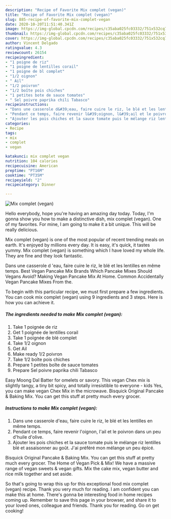 ```yaml
---
description: "Recipe of Favorite Mix complet (vegan)"
title: "Recipe of Favorite Mix complet (vegan)"
slug: 885-recipe-of-favorite-mix-complet-vegan
date: 2020-10-20T11:51:40.341Z
image: https://img-global.cpcdn.com/recipes/c35aba025fc03332/751x532cq70/mix-complet-vegan-photo-principale-de-la-recette.jpg
thumbnail: https://img-global.cpcdn.com/recipes/c35aba025fc03332/751x532cq70/mix-complet-vegan-photo-principale-de-la-recette.jpg
cover: https://img-global.cpcdn.com/recipes/c35aba025fc03332/751x532cq70/mix-complet-vegan-photo-principale-de-la-recette.jpg
author: Vincent Delgado
ratingvalue: 4.3
reviewcount: 26154
recipeingredient:
- "1 poigne de riz"
- "1 poigne de lentilles corail"
- "1 poigne de bl complet"
- "1/2 oignon"
- " Ail"
- "1/2 poivron"
- "1/2 boîte pois chiches"
- "1 petites bote de sauce tomates"
- " Sel poivre paprika chili Tabasco"
recipeinstructions:
- "Dans une casserole d&#39;eau, faire cuire le riz, le blé et les lentilles en même temps."
- "Pendant ce temps, faire revenir l&#39;oignon, l&#39;ail et le poivron dans un peu d&#39;huile d&#39;olive."
- "Ajouter les pois chiches et la sauce tomate puis le mélange riz lentilles blé et assaisonner au goût. J&#39;ai préféré mon mélange un peu épicé."
categories:
- Recipe
tags:
- mix
- complet
- vegan

katakunci: mix complet vegan 
nutrition: 104 calories
recipecuisine: American
preptime: "PT16M"
cooktime: "PT35M"
recipeyield: "2"
recipecategory: Dinner

---
```



![Mix complet (vegan)](https://img-global.cpcdn.com/recipes/c35aba025fc03332/751x532cq70/mix-complet-vegan-photo-principale-de-la-recette.jpg)

Hello everybody, hope you're having an amazing day today. Today, I'm gonna show you how to make a distinctive dish, mix complet (vegan). One of my favorites. For mine, I am going to make it a bit unique. This will be really delicious.

Mix complet (vegan) is one of the most popular of recent trending meals on earth. It's enjoyed by millions every day. It is easy, it's quick, it tastes yummy. Mix complet (vegan) is something which I have loved my whole life. They are fine and they look fantastic.

Dans une casserole d &#39;eau, faire cuire le riz, le blé et les lentilles en même temps. Best Vegan Pancake Mix Brands Which Pancake Mixes Should Vegans Avoid? Making Vegan Pancake Mix At Home. Common Accidentally Vegan Pancake Mixes From the.


To begin with this particular recipe, we must first prepare a few ingredients. You can cook mix complet (vegan) using 9 ingredients and 3 steps. Here is how you can achieve it.

<!--inarticleads1-->

##### The ingredients needed to make Mix complet (vegan):

1. Take 1 poignée de riz
1. Get 1 poignée de lentilles corail
1. Take 1 poignée de blé complet
1. Take 1/2 oignon
1. Get  Ail
1. Make ready 1/2 poivron
1. Take 1/2 boîte pois chiches
1. Prepare 1 petites boîte de sauce tomates
1. Prepare  Sel poivre paprika chili Tabasco


Easy Moong Dal Batter for omelets or savory. This vegan Chex mix is slightly tangy, a tiny bit spicy, and totally irresistible to everyone - kids Yes, you can make vegan Chex Mix in the microwave. Bisquick Original Pancake &amp; Baking Mix. You can get this stuff at pretty much every grocer. 

<!--inarticleads2-->

##### Instructions to make Mix complet (vegan):

1. Dans une casserole d&#39;eau, faire cuire le riz, le blé et les lentilles en même temps.
1. Pendant ce temps, faire revenir l&#39;oignon, l&#39;ail et le poivron dans un peu d&#39;huile d&#39;olive.
1. Ajouter les pois chiches et la sauce tomate puis le mélange riz lentilles blé et assaisonner au goût. J&#39;ai préféré mon mélange un peu épicé.


Bisquick Original Pancake &amp; Baking Mix. You can get this stuff at pretty much every grocer. The Home of Vegan Pick &amp; Mix! We have a massive range of vegan sweets &amp; vegan gifts. Mix the cake mix, vegan butter and rice milk together and set aside. 

So that's going to wrap this up for this exceptional food mix complet (vegan) recipe. Thank you very much for reading. I am confident you can make this at home. There's gonna be interesting food in home recipes coming up. Remember to save this page in your browser, and share it to your loved ones, colleague and friends. Thank you for reading. Go on get cooking!

